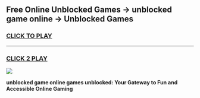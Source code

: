 
## Free Online Unblocked Games → unblocked game online → Unblocked Games
<h3>
<a href="https://premium.freeplayer.one?title=unblocked_game_online&ref=21F">CLICK TO PLAY</a></h3>
<hr>

<h3>
<a href="https://premium.freeplayer.one?title=unblocked_game_online&ref=21F">CLICK 2 PLAY</a>
  
</h3>

<a href="https://premium.freeplayer.one?title=unblocked_game_online&ref=21F/"><img src="https://clearcache.store/games.png"></a>


**unblocked game online games unblocked: Your Gateway to Fun and Accessible Online Gaming**
